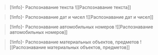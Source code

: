 >[!info]- Распознавание текста
> ![[Распознавание текста]]

>[!info]- Распознавание дат и чисел
> ![[Распознавание дат и чисел]]

>[!info]- Распознавание автомобильных номеров
> ![[Распознавание автомобильных номеров]]

>[!info]- Распознавание материальных объектов, предметов
> ![[Распознавание материальных объектов, предметов]]

